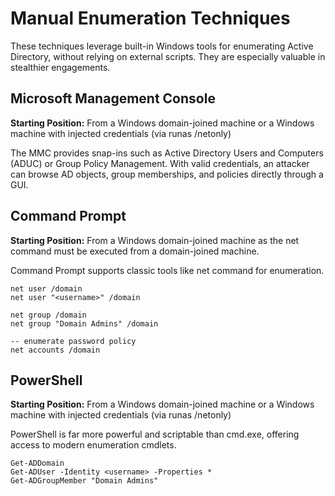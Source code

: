 # Manual Enumeration Techniques

These techniques leverage built-in Windows tools for enumerating Active Directory, without relying on external scripts. They are especially valuable in stealthier engagements.

## Microsoft Management Console

**Starting Position:** From a Windows domain-joined machine or a Windows machine with injected credentials (via runas /netonly)

The MMC provides snap-ins such as Active Directory Users and Computers (ADUC) or Group Policy Management. With valid credentials, an attacker can browse AD objects, group memberships, and policies directly through a GUI.

## Command Prompt

**Starting Position:** From a Windows domain-joined machine as the net command must be executed from a domain-joined machine.

Command Prompt supports classic tools like net command for enumeration.

```
net user /domain
net user "<username>" /domain

net group /domain
net group "Domain Admins" /domain

-- enumerate password policy
net accounts /domain
```

## PowerShell

**Starting Position:** From a Windows domain-joined machine or a Windows machine with injected credentials (via runas /netonly)

PowerShell is far more powerful and scriptable than cmd.exe, offering access to modern enumeration cmdlets.

```
Get-ADDomain
Get-ADUser -Identity <username> -Properties *
Get-ADGroupMember "Domain Admins"
```

